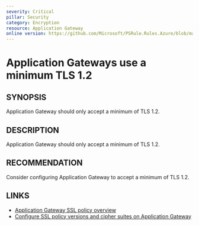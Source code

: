 ```yaml
---
severity: Critical
pillar: Security
category: Encryption
resource: Application Gateway
online version: https://github.com/Microsoft/PSRule.Rules.Azure/blob/main/docs/en/rules/Azure.AppGw.SSLPolicy.md
---
```


# Application Gateways use a minimum TLS 1.2

## SYNOPSIS

Application Gateway should only accept a minimum of TLS 1.2.

## DESCRIPTION

Application Gateway should only accept a minimum of TLS 1.2.

## RECOMMENDATION

Consider configuring Application Gateway to accept a minimum of TLS 1.2.

## LINKS

- [Application Gateway SSL policy overview](https://docs.microsoft.com/en-us/azure/application-gateway/application-gateway-ssl-policy-overview)
- [Configure SSL policy versions and cipher suites on Application Gateway](https://docs.microsoft.com/en-us/azure/application-gateway/application-gateway-configure-ssl-policy-powershell)
